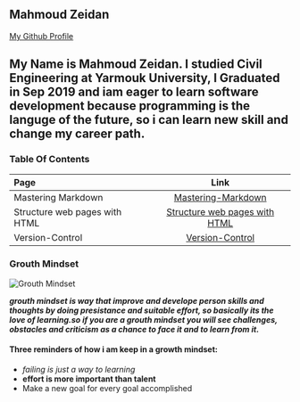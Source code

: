 ## Mahmoud Zeidan
[My Github Profile](https://github.com/mahmoudzeidan10)
## My Name is Mahmoud Zeidan. I studied Civil Engineering at Yarmouk University, I Graduated in Sep 2019 and iam eager to learn software development because programming is the languge of the future, so i  can learn new skill and change my career path.

### Table Of Contents
| Page                         | Link         |
| :-------------               | :----------: |
|Mastering Markdown            | [Mastering-Markdown](https://mahmoudzeidan10.github.io/learning-journal/Mastering-Markdown)
|Structure web pages with HTML | [Structure web pages with HTML](https://mahmoudzeidan10.github.io/learning-journal/Structure-web-pages-HTML)
| Version-Control              | [Version-Control](https://mahmoudzeidan10.github.io/learning-journal/Version-Control)  





### Grouth Mindset
![Grouth Mindset](https://penstripe.co.uk/wp-content/uploads/2019/09/1.png)

 ***grouth mindset is way that improve and develope person skills and thoughts by doing presistance and suitable effort, so basically its the love of learning.so if you are a grouth mindset you will see challenges, obstacles and criticism as a chance to face it and to learn from it.***

#### Three reminders of how i am keep in a growth mindset:
- *failing is just a way to learning*
- **effort is more important than talent**
- Make a new goal for every goal accomplished
